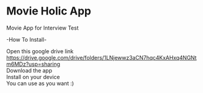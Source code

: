 # Movie Holic App
Movie App for Interview Test  
  
 
-How To Install-  
  
Open this google drive link https://drive.google.com/drive/folders/1LNjewwz3aCN7hqc4KxAHxq4NGNtm6MDz?usp=sharing  
Download the app  
Install on your device  
You can use as you want :)  


